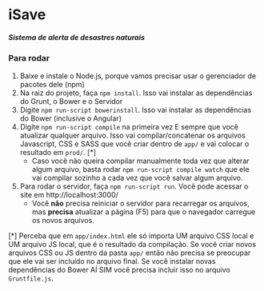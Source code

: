 # iSave
##### Sistema de alerta de desastres naturais


### Para rodar

1. Baixe e instale o Node.js, porque vamos precisar usar o gerenciador de pacotes dele (npm)
1. Na raiz do projeto, faça `npm install`. Isso vai instalar as dependências do Grunt, o Bower e o Servidor
1. Digite `npm run-script bowerinstall`. Isso vai instalar as dependências do Bower (inclusive o Angular)
1. Digite `npm run-script compile` na primeira vez E sempre que você atualizar qualquer arquivo. Isso vai compilar/concatenar os arquivos Javascript, CSS e SASS que você criar dentro de `app/` e vai colocar o resultado em `prod/`. [*]
    * Caso você não queira compilar manualmente toda vez que alterar algum arquivo, basta rodar `npm run-script compile watch` que ele vai compilar sozinho a cada vez que você salvar algum arquivo.
1. Para rodar o servidor, faça `npm run-script run`. Você pode acessar o site em http://localhost:3000/
    * Você **não** precisa reiniciar o servidor para recarregar os arquivos, mas **precisa** atualizar a página (F5) para que o navegador carregue os novos arquivos.



[*] Perceba que em `app/index.html` ele só importa UM arquivo CSS local e UM arquivo JS local, que é o resultado da compilação. Se você criar novos arquivos CSS ou JS dentro da pasta `app/` então não precisa se preocupar que ele vai ser incluído no arquivo final. Se você instalar novas dependências do Bower AÍ SIM você precisa incluir isso no arquivo `Gruntfile.js`.